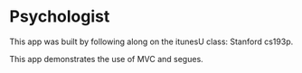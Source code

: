 # Psychologist
This app was built by following along on the itunesU class: Stanford cs193p.

This app demonstrates the use of MVC and segues.
